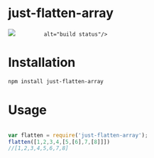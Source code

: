 # just-flatten-array       
<p> <img src="https://travis-ci.org/bhargav175/array_flatten.svg?branch=master"

             alt="build status"/>
 </p>

# Installation

```bash
npm install just-flatten-array
```

# Usage

```javascript

var flatten = require('just-flatten-array');
flatten([1,2,3,4,[5,[6],7,[8]]])
//[1,2,3,4,5,6,7,8]
```
